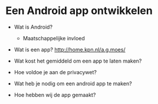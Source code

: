 # Een Android app ontwikkelen

- Wat is Android?
  - Maatschappelijke invloed

- Wat is een app? http://home.kpn.nl/a.g.moes/
- Wat kost het gemiddeld om een app te laten maken?
- Hoe voldoe je aan de privacywet?
 
- Wat heb je nodig om een android app te maken?
- Hoe hebben wij de app gemaakt?

